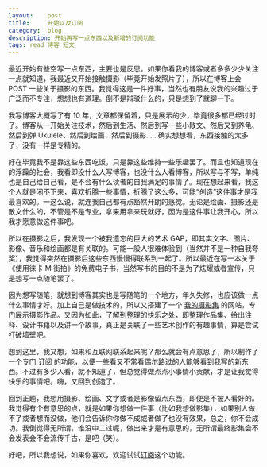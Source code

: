 ```yaml
---
layout:    post
title:     开始以及订阅
category:  blog
description: 开始再写一点东西以及新增的订阅功能
tags: read 博客 短文
---
```

最近开始有些空写一点东西，主要也是反思。如果你看我的博客或者多多少少关注一点就知道，我最近又开始接触摄影（毕竟开始发照片了），所以在博客上会 POST 一些关于摄影的东西。我觉得这是一件好事，当然也有朋友说我的兴趣过于广泛而不专注，想想也有道理。倒不是辩驳什么的，只是想到了就聊一下。

我写博客大概写了有 10 年，文章都保留着，只是展示的少，毕竟很多都已经过时了。博客从一开始关注技术，然后到生活、然后到写一些小散文、然后又到养龟、然后到弹 Ukulele、然后到绘画、然后到摄影......确实想想看，东西接触的太多了，没有一样是专精的。

好在毕竟我不是靠这些东西吃饭，只是靠这些维持一些乐趣罢了。而且也知道现在的浮躁的社会，我看即没什么人写博客，也没什么人看博客，所以写与不写，单纯也是自己给自己看，是不会有什么读者的自我满足的事情了。现在想起来看，我这个人就是闲不下来，喜欢折腾一些事情，折腾了这么多，可能“创造”这件事才是我最喜欢的。一这么说，就连我自己都有点豁然开朗的感觉。无论是绘画、摄影还是散文什么的，不管是不是专业，拿来用拿来玩就好，因为是这件事让我开心，所以我才愿意做这件事吧。

所以在摄影之后，我发现一个被我遗忘的巨大的艺术 GAP，即其实文字、图片、影像、音乐和绘画都是有关联的。可能一般人很难体验到（当然并不是一种自我夸奖），我觉得突然在摄影后这些东西慢慢得联系到一起了。所以最近在写一本关于《使用徕卡 M 街拍》的免费电子书，当然写书的目的不是为了炫耀或者宣传，只是想写一点随笔罢了。

因为想写随笔，就想到博客其实也是写随笔的一个地方，年久失修，也应该做一点什么事情才好。加上自己是做技术的，所以又搭建了一个 [我的摄影集](http://guojingphotography.com) 的网站，专门展示摄影作品。又因为如此，了解到整理的快乐之处，即整理作品集、给出注释、设计书籍以及讲一个故事，真正是关联了一些艺术创作的有趣事情，算是尝试打破墙壁吧。

想到这里，我又想，如果和互联网联系起来呢？那么就会有点意思了，所以制作了一个专门 [订阅](/subscribe) 的功能，以便一些看又不常看偶尔路过的人能够看到我写的新东西。不过有多少人看，就不知道了，但总觉得做点点小事情小贡献，才是让我觉得快乐的事情吧。嗨，又回到创造了。

回到正题，我想用摄影、绘画、文字或者是影像留点东西，即便是不被人看好的。我觉得有个有意思的点，就是如果你想做一件事（比如我想做影集），如果别人做不了或者想而没做，他们会告诉你你做不成或者做了也没有效果，总之，你不会成功。我倒觉得无所谓，谁没中二过呢，做出来才是有意思的，无所谓最终影集会不会发表会不会流传千古，是吧（笑）。

好吧，所以我想说，如果你喜欢，欢迎试试[订阅](/subscribe)这个功能。